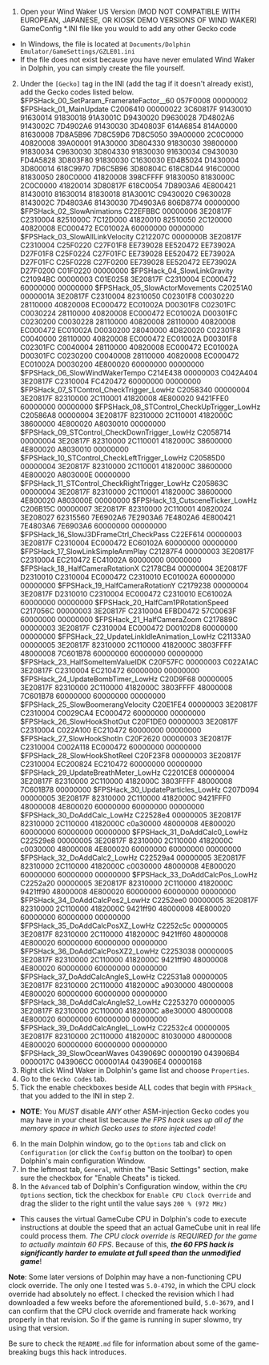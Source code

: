 1. Open your Wind Waker US Version (MOD NOT COMPATIBLE WITH EUROPEAN, JAPANESE, OR KIOSK DEMO VERSIONS OF WIND WAKER) GameConfig *.INI file like you would to add any other Gecko code
  * In Windows, the file is located at `Documents/Dolphin Emulator/GameSettings/GZLE01.ini`
  * If the file does not exist because you have never emulated Wind Waker in Dolphin, you can simply create the file yourself.
2. Under the `[Gecko]` tag in the INI (add the tag if it doesn't already exist), add the Gecko codes listed below.
    $FPSHack_00_SetParam_FramerateFactor__60
    057F0008 00000002
    $FPSHack_01_MainUpdate
    C2006410 00000022
    3C60817F 91430010
    91630014 91830018
    91A3001C D9430020
    D9630028 7D4802A6
    9143002C 7D4902A6
    91430030 3D40803F
    614A6854 814A0000
    81630008 7D8A5B96
    7D8C59D6 7D8C5050
    39A00000 2C0C0000
    40820008 39A00001
    91A30000 3D804330
    91830030 39800000
    91830034 C9630030
    3D804330 91830030
    91630034 C9430030
    FD4A5828 3D803F80
    91830030 C1630030
    ED4B5024 D1430004
    3D800014 618C9970
    7D6C5B96 3D80804C
    618C8D44 916C0000
    81830050 280C0000
    41820008 398CFFFF
    91830050 8183000C
    2C0C0000 41820014
    3D80817F 618C0054
    7D8903A6 4E800421
    81430010 81630014
    81830018 81A3001C
    C9430020 C9630028
    8143002C 7D4803A6
    81430030 7D4903A6
    806D8774 00000000
    $FPSHack_02_SlowAnimations
    C22EFBBC 00000006
    3E20817F C2310004
    8251000C 7C12D000
    41820010 82510050
    2C120000 40820008
    EC000472 EC01002A
    60000000 00000000
    $FPSHack_03_SlowAllLinkVelocity
    C212207C 0000000B
    3E20817F C2310004
    C25F0220 C27F01F8
    EE739028 EE520472
    EE73902A D27F01F8
    C25F0224 C27F01FC
    EE739028 EE520472
    EE73902A D27F01FC
    C25F0228 C27F0200
    EE739028 EE520472
    EE73902A D27F0200
    C01F0220 00000000
    $FPSHack_04_SlowLinkGravity
    C21094BC 00000003
    C01E0258 3E20817F
    C2310004 EC000472
    60000000 00000000
    $FPSHack_05_SlowActorMovements
    C20251A0 0000001A
    3E20817F C2310004
    82310050 C02301F8
    C0030220 28110000
    40820008 EC000472
    EC01002A D00301F8
    C02301FC C0030224
    28110000 40820008
    EC000472 EC01002A
    D00301FC C0230200
    C0030228 28110000
    40820008 28110000
    40820008 EC000472
    EC01002A D0030200
    28040000 4D820020
    C02301F8 C0040000
    28110000 40820008
    EC000472 EC01002A
    D00301F8 C02301FC
    C0040004 28110000
    40820008 EC000472
    EC01002A D00301FC
    C0230200 C0040008
    28110000 40820008
    EC000472 EC01002A
    D0030200 4E800020
    60000000 00000000
    $FPSHack_06_SlowWindWakerTempo
    C214E438 00000003
    C042A404 3E20817F
    C2310004 FC420472
    60000000 00000000
    $FPSHack_07_STControl_CheckTrigger_LowHz
    C2058340 00000004
    3E20817F 82310000
    2C110001 41820008
    4E800020 9421FFE0
    60000000 00000000
    $FPSHack_08_STControl_CheckUpTrigger_LowHz
    C20586A8 00000004
    3E20817F 82310000
    2C110001 4182000C
    38600000 4E800020
    A8030010 00000000
    $FPSHack_09_STControl_CheckDownTrigger_LowHz
    C2058714 00000004
    3E20817F 82310000
    2C110001 4182000C
    38600000 4E800020
    A8030010 00000000
    $FPSHack_10_STControl_CheckLeftTrigger_LowHz
    C20585D0 00000004
    3E20817F 82310000
    2C110001 4182000C
    38600000 4E800020
    A803000E 00000000
    $FPSHack_11_STControl_CheckRightTrigger_LowHz
    C205863C 00000004
    3E20817F 82310000
    2C110001 4182000C
    38600000 4E800020
    A803000E 00000000
    $FPSHack_13_CutsceneTicker_LowHz
    C206B15C 00000007
    3E20817F 82310000
    2C110001 40820024
    3E208027 62315560
    7E6902A6 7E2903A6
    7E4802A6 4E800421
    7E4803A6 7E6903A6
    60000000 00000000
    $FPSHack_16_SlowJ3DFrameCtrl_CheckPass
    C22EF614 00000003
    3E20817F C2310004
    EC000472 EC60102A
    60000000 00000000
    $FPSHack_17_SlowLinkSimpleAnmPlay
    C21287F4 00000003
    3E20817F C2310004
    EC210472 EC41002A
    60000000 00000000
    $FPSHack_18_HalfCameraRotationX
    C2178CB4 00000004
    3E20817F D2310010
    C2310004 EC000472
    C2310010 EC01002A
    60000000 00000000
    $FPSHack_19_HalfCameraRotationY
    C2179238 00000004
    3E20817F D2310010
    C2310004 EC000472
    C2310010 EC61002A
    60000000 00000000
    $FPSHack_20_HalfCam1PRotationSpeed
    C217056C 00000003
    3E20817F C2310004
    EFBD0472 57C0063F
    60000000 00000000
    $FPSHack_21_HalfCameraZoom
    C217889C 00000003
    3E20817F C2310004
    EC000472 D00102D8
    60000000 00000000
    $FPSHack_22_UpdateLinkIdleAnimation_LowHz
    C21133A0 00000005
    3E20817F 82310000
    2C110000 4182000C
    3803FFFF 48000008
    7C601B78 60000000
    60000000 00000000
    $FPSHack_23_HalfSomeItemValueIDK
    C20F57FC 00000003
    C022A1AC 3E20817F
    C2310004 EC210472
    60000000 00000000
    $FPSHack_24_UpdateBombTimer_LowHz
    C20D9F68 00000005
    3E20817F 82310000
    2C110000 4182000C
    3803FFFF 48000008
    7C601B78 60000000
    60000000 00000000
    $FPSHack_25_SlowBoomerangVelocity
    C20E1FE4 00000003
    3E20817F C2310004
    C0029CA4 EC000472
    60000000 00000000
    $FPSHack_26_SlowHookShotOut
    C20F1DE0 00000003
    3E20817F C2310004
    C022A100 EC210472
    60000000 00000000
    $FPSHack_27_SlowHookShotIn
    C20F2620 00000003
    3E20817F C2310004
    C002A118 EC000472
    60000000 00000000
    $FPSHack_28_SlowHookShotReel
    C20F23F8 00000003
    3E20817F C2310004
    EC200824 EC210472
    60000000 00000000
    $FPSHack_29_UpdateBreathMeter_LowHz
    C2201CE8 00000004
    3E20817F 82310000
    2C110000 4182000C
    3803FFFF 48000008
    7C601B78 00000000
    $FPSHack_30_UpdateParticles_LowHz
    C207D094 00000005
    3E20817F 82310000
    2C110000 4182000C
    9421FFF0 48000008
    4E800020 60000000
    60000000 00000000
    $FPSHack_30_DoAddCalc_LowHz
    C22528e4 00000005
    3E20817F 82310000
    2C110000 4182000C
    c0a30000 48000008
    4E800020 60000000
    60000000 00000000
    $FPSHack_31_DoAddCalc0_LowHz
    C22529e8 00000005
    3E20817F 82310000
    2C110000 4182000C
    c0030000 48000008
    4E800020 60000000
    60000000 00000000
    $FPSHack_32_DoAddCalc2_LowHz
    C22529a4 00000005
    3E20817F 82310000
    2C110000 4182000C
    c0030000 48000008
    4E800020 60000000
    60000000 00000000
    $FPSHack_33_DoAddCalcPos_LowHz
    C2252a20 00000005
    3E20817F 82310000
    2C110000 4182000C
    9421ff90 48000008
    4E800020 60000000
    60000000 00000000
    $FPSHack_34_DoAddCalcPos2_LowHz
    C2252ee0 00000005
    3E20817F 82310000
    2C110000 4182000C
    9421ff90 48000008
    4E800020 60000000
    60000000 00000000
    $FPSHack_35_DoAddCalcPosXZ_LowHz
    C2252c5c 00000005
    3E20817F 82310000
    2C110000 4182000C
    9421ff60 48000008
    4E800020 60000000
    60000000 00000000
    $FPSHack_36_DoAddCalcPosXZ2_LowHz
    C2253038 00000005
    3E20817F 82310000
    2C110000 4182000C
    9421ff90 48000008
    4E800020 60000000
    60000000 00000000
    $FPSHack_37_DoAddCalcAngleS_LowHz
    C22531a8 00000005
    3E20817F 82310000
    2C110000 4182000C
    a9030000 48000008
    4E800020 60000000
    60000000 00000000
    $FPSHack_38_DoAddCalcAngleS2_LowHz
    C2253270 00000005
    3E20817F 82310000
    2C110000 4182000C
    a8e30000 48000008
    4E800020 60000000
    60000000 00000000
    $FPSHack_39_DoAddCalcAngleL_LowHz
    C22532c4 00000005
    3E20817F 82310000
    2C110000 4182000C
    81030000 48000008
    4E800020 60000000
    60000000 00000000
    $FPSHack_39_SlowOceanWaves
    0439069C 00000190
    043906B4 0000017C
    043906CC 000001A4
    043906E4 00000168
3. Right click Wind Waker in Dolphin's game list and choose `Properties`.
4. Go to the `Gecko Codes` tab.
5. Tick the enable checkboxes beside ALL codes that begin with `FPSHack_` that you added to the INI in step 2.
  * **NOTE**: You *MUST* disable *ANY* other ASM-injection Gecko codes you may have in your cheat list because *the FPS hack uses up all of the memory space in which Gecko uses to store injected code*!
6. In the main Dolphin window, go to the `Options` tab and click on `Configuration` (or click the `Config` button on the toolbar) to open Dolphin's main configuration Window.
7. In the leftmost tab, `General`, within the "Basic Settings" section, make sure the checkbox for "Enable Cheats" is ticked.
8. In the `Advanced` tab of Dolphin's Configuration window, within the `CPU Options` section, tick the checkbox for `Enable CPU Clock Override` and drag the slider to the right until the value says `200 % (972 MHz)`
  * This causes the virtual GameCube CPU in Dolphin's code to execute instructions at double the speed that an actual GameCube unit in real life could process them. *The CPU clock override is REQUIRED for the game to actually maintain 60 FPS*. Because of this, ***the 60 FPS hack is significantly harder to emulate at full speed than the unmodified game***!


**Note**: Some later versions of Dolphin may have a non-functioning CPU clock override. The only one I tested was `5.0-4792`, in which the CPU clock override had absolutely no effect.
I checked the revision which I had downloaded a few weeks before the aforementioned build, `5.0-3679`, and I can confirm that the CPU clock override and framerate hack working properly in that revision.
So if the game is running in super slowmo, try using that version.



Be sure to check the `README.md` file for information about some of the game-breaking bugs this hack introduces.